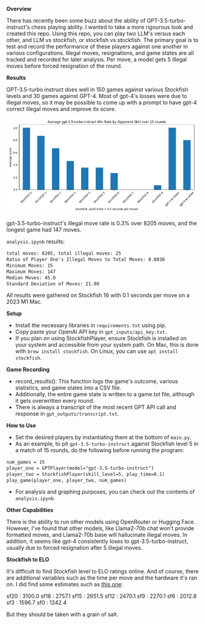 **Overview**

There has recently been some buzz about the ability of GPT-3.5-turbo-instruct's chess playing ability. I wanted to take a more rigourous look and created this repo. Using this repo, you can play two LLM's versus each other, and LLM vs stockfish, or stockfish vs stockfish. The primary goal is to test and record the performance of these players against one another in various configurations. Illegal moves, resignations, and game states are all tracked and recorded for later analysis. Per move, a model gets 5 illegal moves before forced resignation of the round.

**Results**

GPT-3.5-turbo instruct does well in 150 games against various Stockfish levels and 30 games against GPT-4. Most of gpt-4's losses were due to illegal moves, so it may be possible to come up with a prompt to have gpt-4 correct illegal moves and improve its score.

![](./gpt-3.5-turbo-instruct-win-rate.png)

gpt-3.5-turbo-instruct's illegal move rate is 0.3% over 8205 moves, and the longest game had 147 moves.

`analysis.ipynb` results:
```
total moves: 8205, total illegal moves: 25
Ratio of Player One's Illegal Moves to Total Moves: 0.0030
Minimum Moves: 15
Maximum Moves: 147
Median Moves: 45.0
Standard Deviation of Moves: 21.90
```

All results were gathered on Stockfish 16 with 0.1 seconds per move on a 2023 M1 Mac. 

**Setup**

- Install the necessary libraries in `requirements.txt` using pip.
- Copy paste your OpenAI API key in `gpt_inputs/api_key.txt`.
- If you plan on using StockfishPlayer, ensure Stockfish is installed on your system and accessible from your system path. On Mac, this is done with `brew install stockfish`. On Linux, you can use `apt install stockfish`.

**Game Recording**

- record_results(): This function logs the game's outcome, various statistics, and game states into a CSV file.
- Additionally, the entire game state is written to a game.txt file, although it gets overwritten every round.
- There is always a transcript of the most recent GPT API call and response in `gpt_outputs/transcript.txt`.

**How to Use**

- Set the desired players by instantiating them at the bottom of `main.py`.
- As an example, to pit `gpt-3.5-turbo-instruct` against Stockfish level 5 in a match of 15 rounds, do the following before running the program:

```
num_games = 15
player_one = GPTPlayer(model="gpt-3.5-turbo-instruct")
player_two = StockfishPlayer(skill_level=5, play_time=0.1)
play_game(player_one, player_two, num_games)
```

- For analysis and graphing purposes, you can check out the contents of `analysis.ipynb`.

**Other Capabilities**

There is the ability to run other models using OpenRouter or Hugging Face. However, I've found that other models, like Llama2-70b chat won't provide formatted moves, and Llama2-70b base will hallucinate illegal moves. In addition, it seems like gpt-4 consistently loses to gpt-3.5-turbo-instruct, usually due to forced resignation after 5 illegal moves.

**Stockfish to ELO**

It's difficult to find Stockfish level to ELO ratings online. And of course, there are additional variables such as the time per move and the hardware it's ran on. I did find some estimates such as [this one](https://groups.google.com/g/picochess/c/AixKpYnCrRo):

sf20 : 3100.0
sf18 : 2757.1
sf15 : 2651.5
sf12 : 2470.1
sf9 : 2270.1
sf6 : 2012.8
sf3 : 1596.7
sf0 : 1242.4

But they should be taken with a grain of salt.